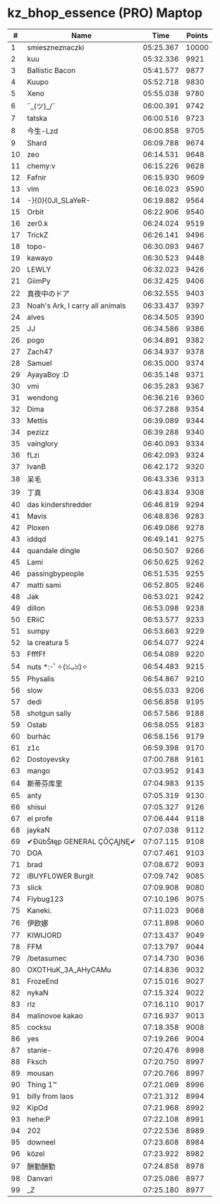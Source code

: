 # kz_bhop_essence (PRO) Maptop

|  # | Name | Time | Points |
|-------------- | -------------- | -------------- | -------------- | 
| 1 | smieszneznaczki | 05:25.367 | 10000 | 
| 2 | kuu | 05:32.336 | 9921 | 
| 3 | Ballistic Bacon | 05:41.577 | 9877 | 
| 4 | Kuupo | 05:52.718 | 9830 | 
| 5 | Xeno | 05:55.038 | 9780 | 
| 6 | ¯\_(ツ)_/¯ | 06:00.391 | 9742 | 
| 7 | tatska | 06:00.516 | 9723 | 
| 8 | 今生-Lzd | 06:00.858 | 9705 | 
| 9 | Shard | 06:09.788 | 9674 | 
| 10 | zeo | 06:14.531 | 9648 | 
| 11 | chemy:v | 06:15.226 | 9628 | 
| 12 | Fafnir | 06:15.930 | 9609 | 
| 13 | vlm | 06:16.023 | 9590 | 
| 14 | -}{0}{0JI_SLaYeR- | 06:19.882 | 9564 | 
| 15 | Orbit | 06:22.906 | 9540 | 
| 16 | zer0.k | 06:24.024 | 9519 | 
| 17 | TrickZ | 06:26.141 | 9496 | 
| 18 | topo- | 06:30.093 | 9467 | 
| 19 | kawayo | 06:30.523 | 9448 | 
| 20 | LEWLY | 06:32.023 | 9426 | 
| 21 | GiimPy | 06:32.425 | 9406 | 
| 22 | 真夜中のドア | 06:32.555 | 9403 | 
| 23 | Noah's Ark, I carry all animals | 06:33.437 | 9397 | 
| 24 | alves | 06:34.505 | 9390 | 
| 25 | JJ | 06:34.586 | 9386 | 
| 26 | pogo | 06:34.891 | 9382 | 
| 27 | Zach47 | 06:34.937 | 9378 | 
| 28 | Samuel | 06:35.000 | 9374 | 
| 29 | AyayaBoy :D | 06:35.148 | 9371 | 
| 30 | vmi | 06:35.283 | 9367 | 
| 31 | wendong | 06:36.216 | 9360 | 
| 32 | Dima | 06:37.288 | 9354 | 
| 33 | Mettis | 06:39.089 | 9344 | 
| 34 | pezizz | 06:39.288 | 9340 | 
| 35 | vainglory | 06:40.093 | 9334 | 
| 36 | fLzi | 06:42.093 | 9324 | 
| 37 | IvanB | 06:42.172 | 9320 | 
| 38 | 呆毛 | 06:43.336 | 9313 | 
| 39 | 丁真 | 06:43.834 | 9308 | 
| 40 | das kindershredder | 06:46.819 | 9294 | 
| 41 | Mavis | 06:48.836 | 9283 | 
| 42 | Ploxen | 06:49.086 | 9278 | 
| 43 | iddqd | 06:49.141 | 9275 | 
| 44 | quandale dingle | 06:50.507 | 9266 | 
| 45 | Lami | 06:50.625 | 9262 | 
| 46 | passingbypeople | 06:51.535 | 9255 | 
| 47 | matti sami | 06:52.805 | 9246 | 
| 48 | Jak | 06:53.021 | 9242 | 
| 49 | dillon | 06:53.098 | 9238 | 
| 50 | ERiiC | 06:53.577 | 9233 | 
| 51 | sumpy | 06:53.663 | 9229 | 
| 52 | la creatura 5 | 06:54.077 | 9224 | 
| 53 | FfffFf | 06:54.089 | 9220 | 
| 54 | nuts *:･ﾟ✧(ꈍᴗꈍ)✧ | 06:54.483 | 9215 | 
| 55 | Physalis | 06:54.867 | 9210 | 
| 56 | slow | 06:55.033 | 9206 | 
| 57 | dedi | 06:56.858 | 9195 | 
| 58 | shotgun sally | 06:57.586 | 9188 | 
| 59 | Ostab | 06:58.055 | 9183 | 
| 60 | burhác | 06:58.156 | 9179 | 
| 61 | z1c | 06:59.398 | 9170 | 
| 62 | Dostoyevsky | 07:00.788 | 9161 | 
| 63 | mango | 07:03.952 | 9143 | 
| 64 | 斯蒂芬库里 | 07:04.983 | 9135 | 
| 65 | anty | 07:05.319 | 9130 | 
| 66 | shisui | 07:05.327 | 9126 | 
| 67 | el profe | 07:06.444 | 9118 | 
| 68 | jaykaN | 07:07.038 | 9112 | 
| 69 | ✔ĐûbŠŧęp GENERAL ÇŌÇĄĮŅĘ✔ | 07:07.115 | 9108 | 
| 70 | DOA | 07:07.461 | 9103 | 
| 71 | brad | 07:08.672 | 9093 | 
| 72 | iBUYFL0WER Burgit | 07:09.742 | 9085 | 
| 73 | slick | 07:09.908 | 9080 | 
| 74 | Flybug123 | 07:10.196 | 9075 | 
| 75 | Kaneki. | 07:11.023 | 9068 | 
| 76 | 伊欧娜 | 07:11.898 | 9060 | 
| 77 | KIWIJORD | 07:13.437 | 9049 | 
| 78 | FFM | 07:13.797 | 9044 | 
| 79 | /betasumec | 07:14.730 | 9036 | 
| 80 | OXOTHuK_3A_AHyCAMu | 07:14.836 | 9032 | 
| 81 | FrozeEnd | 07:15.016 | 9027 | 
| 82 | nykaN | 07:15.324 | 9022 | 
| 83 | rlz | 07:16.110 | 9017 | 
| 84 | malinovoe kakao | 07:16.937 | 9013 | 
| 85 | cocksu | 07:18.358 | 9008 | 
| 86 | yes | 07:19.266 | 9004 | 
| 87 | stanie- | 07:20.476 | 8998 | 
| 88 | Fksch | 07:20.750 | 8997 | 
| 89 | mousan | 07:20.766 | 8997 | 
| 90 | Thing 1™ | 07:21.069 | 8996 | 
| 91 | billy from laos | 07:21.312 | 8994 | 
| 92 | KipOd | 07:21.968 | 8992 | 
| 93 | hehe:P | 07:22.108 | 8991 | 
| 94 | 202 | 07:22.536 | 8989 | 
| 95 | downeel | 07:23.608 | 8984 | 
| 96 | közel | 07:23.922 | 8982 | 
| 97 | 酬勤酬勤 | 07:24.858 | 8978 | 
| 98 | Danvari | 07:25.086 | 8977 | 
| 99 | _Z | 07:25.180 | 8977 | 

